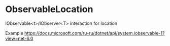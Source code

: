 # ObservableLocation
IObservable&lt;t>/IObserver&lt;T> interaction for location

Example
https://docs.microsoft.com/ru-ru/dotnet/api/system.iobservable-1?view=net-6.0

